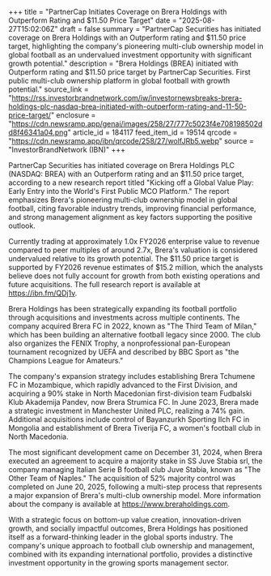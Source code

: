 +++
title = "PartnerCap Initiates Coverage on Brera Holdings with Outperform Rating and $11.50 Price Target"
date = "2025-08-27T15:02:06Z"
draft = false
summary = "PartnerCap Securities has initiated coverage on Brera Holdings with an Outperform rating and $11.50 price target, highlighting the company's pioneering multi-club ownership model in global football as an undervalued investment opportunity with significant growth potential."
description = "Brera Holdings (BREA) initiated with Outperform rating and $11.50 price target by PartnerCap Securities. First public multi-club ownership platform in global football with growth potential."
source_link = "https://rss.investorbrandnetwork.com/iw/investornewsbreaks-brera-holdings-plc-nasdaq-brea-initiated-with-outperform-rating-and-11-50-price-target/"
enclosure = "https://cdn.newsramp.app/genai/images/258/27/777c5023f4e708198502dd8f46341a04.png"
article_id = 184117
feed_item_id = 19514
qrcode = "https://cdn.newsramp.app/ibn/qrcode/258/27/wolfJRb5.webp"
source = "InvestorBrandNetwork (IBN)"
+++

<p>PartnerCap Securities has initiated coverage on Brera Holdings PLC (NASDAQ: BREA) with an Outperform rating and an $11.50 price target, according to a new research report titled "Kicking off a Global Value Play: Early Entry into the World's First Public MCO Platform." The report emphasizes Brera's pioneering multi-club ownership model in global football, citing favorable industry trends, improving financial performance, and strong management alignment as key factors supporting the positive outlook.</p><p>Currently trading at approximately 1.0x FY2026 enterprise value to revenue compared to peer multiples of around 2.7x, Brera's valuation is considered undervalued relative to its growth potential. The $11.50 price target is supported by FY2026 revenue estimates of $15.2 million, which the analysts believe does not fully account for growth from both existing operations and future acquisitions. The full research report is available at <a href="https://ibn.fm/QDj1v" rel="nofollow" target="_blank">https://ibn.fm/QDj1v</a>.</p><p>Brera Holdings has been strategically expanding its football portfolio through acquisitions and investments across multiple continents. The company acquired Brera FC in 2022, known as "The Third Team of Milan," which has been building an alternative football legacy since 2000. The club also organizes the FENIX Trophy, a nonprofessional pan-European tournament recognized by UEFA and described by BBC Sport as "the Champions League for Amateurs."</p><p>The company's expansion strategy includes establishing Brera Tchumene FC in Mozambique, which rapidly advanced to the First Division, and acquiring a 90% stake in North Macedonian first-division team Fudbalski Klub Akademija Pandev, now Brera Strumica FC. In June 2023, Brera made a strategic investment in Manchester United PLC, realizing a 74% gain. Additional acquisitions include control of Bayanzurkh Sporting Ilch FC in Mongolia and establishment of Brera Tiverija FC, a women's football club in North Macedonia.</p><p>The most significant development came on December 31, 2024, when Brera executed an agreement to acquire a majority stake in SS Juve Stabia srl, the company managing Italian Serie B football club Juve Stabia, known as "The Other Team of Naples." The acquisition of 52% majority control was completed on June 20, 2025, following a multi-step process that represents a major expansion of Brera's multi-club ownership model. More information about the company is available at <a href="https://www.breraholdings.com" rel="nofollow" target="_blank">https://www.breraholdings.com</a>.</p><p>With a strategic focus on bottom-up value creation, innovation-driven growth, and socially impactful outcomes, Brera Holdings has positioned itself as a forward-thinking leader in the global sports industry. The company's unique approach to football club ownership and management, combined with its expanding international portfolio, provides a distinctive investment opportunity in the growing sports management sector.</p>